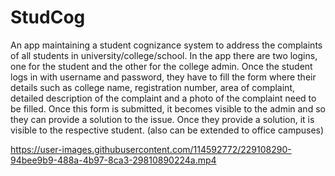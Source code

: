 # StudCog
An app maintaining a student cognizance system to address the complaints of all students in university/college/school.
In the app there are two logins, one for the student and the other for the college admin. 
Once the student logs in with username and password, they have to fill the form where their details such as college name, 
registration number, area of complaint, detailed description of the complaint and a photo of the complaint need to be filled. 
Once this form is submitted, it becomes visible to the admin and so they can provide a solution to the issue. Once they provide a solution, 
it is visible to the respective student. (also can be extended to office campuses)


https://user-images.githubusercontent.com/114592772/229108290-94bee9b9-488a-4b97-8ca3-29810890224a.mp4
